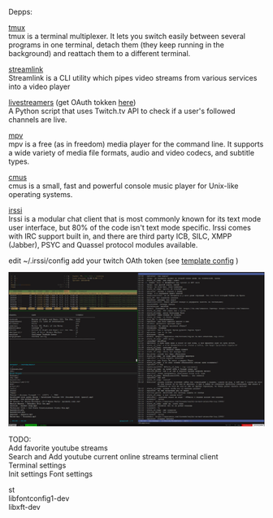 Depps:

[tmux](https://github.com/tmux/tmux/wiki)  
tmux is a terminal multiplexer. It lets you switch easily between several programs in one terminal, detach them (they keep running in the background) and reattach them to a different terminal.

[streamlink](https://github.com/streamlink/streamlink)  
Streamlink is a CLI utility which pipes video streams from various services into a video player

[livestreamers](https://github.com/begs/livestreamers) (get OAuth tokken [here](https://twitchapps.com/tmi/))  
A Python script that uses Twitch.tv API to check if a user's followed channels are live.

[mpv](https://github.com/mpv-player/mpv)  
mpv is a free (as in freedom) media player for the command line. It supports a wide variety of media file formats, audio and video codecs, and subtitle types.

[cmus](https://cmus.github.io/)  
cmus is a small, fast and powerful console music player for Unix-like operating systems.

[irssi](https://irssi.org/download/)  
Irssi is a modular chat client that is most commonly known for its text mode user interface, but 80% of the code isn't text mode specific. Irssi comes with IRC support built in, and there are third party ICB, SILC, XMPP (Jabber), PSYC and Quassel protocol modules available.

edit ~/.irssi/config add your twitch OAth token (see [template config](https://github.com/killarbyte/dotfiles/blob/master/.irssi/config) )

![Preview](https://raw.githubusercontent.com/killarbyte/dotfiles/master/tmp/Demo.jpg)

TODO:  
Add favorite youtube streams  
Search and Add youtube current online streams terminal client  
Terminal settings  
Init settings
Font settings

st  
libfontconfig1-dev  
libxft-dev
